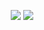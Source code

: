  <p align="center">
   <img src ="https://github-readme-stats.vercel.app/api?username=acwars&show_icons=true&count_private=true&theme=tokyonight&hide_border=true&include_all_commits=true">
   <img src ="https://github-readme-stats.vercel.app/api/top-langs/?username=acwars&layout=compact&hide_border=true&langs_count=10&hide=jupyter%20notebook,tex,css,php">
</p>
